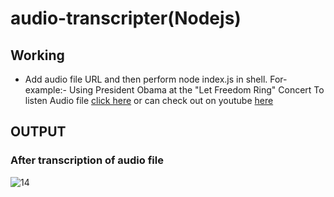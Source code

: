 # audio-transcripter(Nodejs)

## Working
- Add audio file URL and then perform node index.js in shell.
For-example:- Using President Obama at the "Let Freedom Ring" Concert
              To listen Audio file [click here](https://upload.wikimedia.org/wikipedia/commons/c/cf/President_Obama_at_Let_Freedom_Ring_Concert.ogg) or can check out on youtube [here](https://www.youtube.com/watch?v=6HeHfm18EFo)

## OUTPUT
### After transcription of audio file


![14](https://user-images.githubusercontent.com/86045021/192541674-5451f0de-e3b8-4374-9d8e-00e318f31b3a.JPG)
